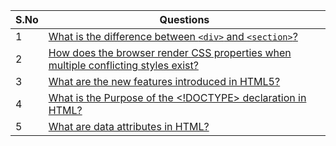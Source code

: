| S.No | Questions                                                                                      |
|------|-----------------------------------------------------------------------------------------------|
| 1    | [What is the difference between `<div>` and `<section>`?](questions.md#1-what-is-the-difference-between-div-and-section) |
| 2    | [How does the browser render CSS properties when multiple conflicting styles exist?](questions.md#1-what-is-the-difference-between-div-and-section) |
| 3    | [What are the new features introduced in HTML5?](questions.md#1-what-is-the-difference-between-div-and-section) |
| 4    | [What is the Purpose of the <!DOCTYPE> declaration in HTML?](questions.md#1-what-is-the-difference-between-div-and-section) |
| 5    | [What are data attributes in HTML?](questions.md#1-what-is-the-difference-between-div-and-section) |

